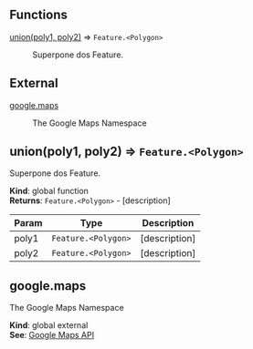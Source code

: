 ## Functions

<dl>
<dt><a href="#union">union(poly1, poly2)</a> ⇒ <code>Feature.&lt;Polygon&gt;</code></dt>
<dd><p>Superpone dos Feature.<Polygon></p>
</dd>
</dl>

## External

<dl>
<dt><a href="#external_google.maps">google.maps</a></dt>
<dd><p>The Google Maps Namespace</p>
</dd>
</dl>

<a name="union"></a>

## union(poly1, poly2) ⇒ <code>Feature.&lt;Polygon&gt;</code>
Superpone dos Feature.<Polygon>

**Kind**: global function  
**Returns**: <code>Feature.&lt;Polygon&gt;</code> - [description]  

| Param | Type | Description |
| --- | --- | --- |
| poly1 | <code>Feature.&lt;Polygon&gt;</code> | [description] |
| poly2 | <code>Feature.&lt;Polygon&gt;</code> | [description] |

<a name="external_google.maps"></a>

## google.maps
The Google Maps Namespace

**Kind**: global external  
**See**: [Google Maps API](https://github.com/amenadiel/google-maps-documentation/blob/master/docs/)  
